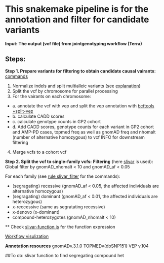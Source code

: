 # This snakemake pipeline is for the annotation and filter for candidate variants

**Input: The output (vcf file) from jointgenotyping workflow (Terra)**

## Steps:
**Step 1. Prepare variants for filtering to obtain candidate causal vairants:**
[commands](https://github.com/dznetubingen/GP2/blob/d71ac897f1ce9b195279fb06e43c4e4388df4eed/Snakefile)
1. Normalize indels and split multialleic variants (see [explanation](https://genome.sph.umich.edu/wiki/Variant_Normalization))
2. Split the vcf by chromosome for parallel processing 
3. For the vairants on each chromosome: 
- a. annotate the vcf with vep and split the vep annotation with [bcftools +split-vep](https://samtools.github.io/bcftools/howtos/plugin.split-vep.html) 
- b. calculate CADD scores
- c. calculate genotype counts in GP2 cohort 
-  d. Add CADD scores, genotype counts for each variant in GP2 cohort and AMP-PD cases, topmed freq as well as gnomAD freq and nhomalt (number of alternative homozygous) to vcf INFO for downstream filtering
4. Merge vcfs to a cohort vcf

**Step 2. Split the vcf to single-family vcfs:**
**Filtering** (here [slivar](https://github.com/brentp/slivar) is used):
Global filter by gnomAD_nhomalt < 10 and gnomAD_af < 0.05

For each family (see [rule slivar_filter](https://github.com/dznetubingen/GP2/blob/710b391b1b57d3f335441d46370b5c1b3f8df7b2/rules/slivar_filter.smk) for the commands):
- (segragating) recessive (gnomAD_af < 0.05, the affected individuals are alternative homozygous)
- (segragating) dominant (gnomAD_af < 0.01, the affected individuals are heterozygous)
- x-reccessive (same as segratating recessive)
- x-denovo  (x-dominant)
- compound-heterozygotes (gnomAD_nhomalt < 10)

** Check [slivar-function.js](https://github.com/dznetubingen/GP2/blob/710b391b1b57d3f335441d46370b5c1b3f8df7b2/slivar-functions.js) for the function expression


[Workflow visulization](https://github.com/dznetubingen/GP2/blob/710b391b1b57d3f335441d46370b5c1b3f8df7b2/rulegraph.pdf)


**Annotation resources**
gnomADv.3.1.0
TOPMEDv(dbSNP151)
VEP v.104

##To do:
slivar function to find segregating compound het
